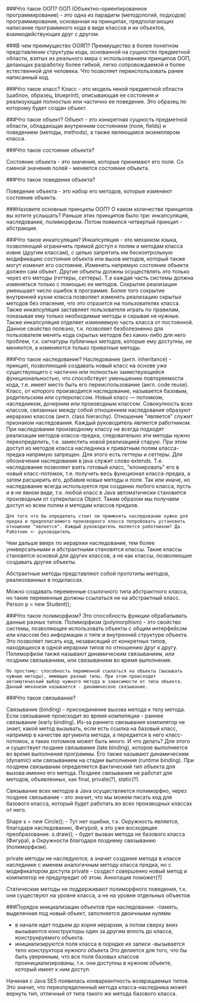 ###Что такое ООП?
ООП (Объектно-ориентированное программирование) - это одна из парадигм (методологий, подходов) программирования, основанная на принципах, предполагающих написание программного кода в виде классов и их объектов, взаимодействующих друг с другом.

###В чем преимущество ООЯП?
Преимущество в более понятном представлении структуры кода, основанной на сущностях предметной области, взятых из реального мира с использованием принципов ООП, делающих разработку более гибкой, легко сопровождаемой и более естественной для человека. Что позволяет переиспользовать ранее написанный код.

###Что такое класс?
Класс - это модель некой предметной области (шаблон, образец, blueprint), описывающая ее состояния и реализующая полностью или частично ее поведение. Это образец по которому будет создан объект.

###Что такое объект?
Объект - это конкретная сущность предметной области, обладающая внутренним состоянием (поля, fields) и поведением (методы, methods), а также являющаяся экземпляром класса.

###Что такое состояние объекта?

Состояние объекта - это значения, которые принимают его поля. Со сменой значения полей - меняется состояние объекта.

###Что такое поведение объекта?

Поведение объекта - это набор его методов, которые изменяют состояние объекта.


###Назовите основные принципы ООП?
О каком количестве принципов вы хотите услышать?
Раньше этих принципов было три: инкапсуляция, наследование, полиморфизм. Потом появился четвертый принцип - абстракция.

###Что такое инкапсуляция?
   Инкапсуляция - это механизм языка, позволяющий ограничить прямой доступ к полям и методам класса извне (другим классам), с целью запретить им бесконтрольную модификацию состояния объекта или вызов методов, который также могут изменит его состояние. Изменять напрямую состояние объекта должен сам объект. Другие объекты должны осуществлять это только через его методы (геттеры, сеттеры). Т.е каждая часть системы должна изменяться только с помощью ее методов. 
    Сокрытие реализации уменьшает число ошибок в программе. Более того сокрытие внутренней кухни класса позволяет изменять реализацию скрытых методов без опасения, что это отразится на пользователях класса.
    Также инкапсуляция заставляет пользователя играть по правилам, показывая ему только необходимые методы и скрывая не нужные.
    Также инкапсуляция отделяет изменяемую часть класса от постоянной. Данное свойство полезно, т.к. позволяет безболезненно для пользователя менять кода скрытых методов без каких-либо для него проблем, т.к. сигнатуры публичных методов, которые ему доступны, не меняются, а изменяются только приватные методы.

###Что такое наследование?
    Наследование (англ. inheritance) - принцип, позволяющий создавать новый класс на основе уже существующего с частично или полностью заимствующейся функциональностью, что способствует уменьшению повторяемости кода, т.е. имеет место быть его переиспользование (англ. code reuse). Класс, от которого производится наследование, называется базовым, родительским или суперклассом. Новый класс — потомком, наследником, дочерним или производным классом.
    Совокупность всех классов, связанных между собой отношением наследования  образуют иерархию классов (англ. class hierarchy).
    Отношение "является" служит признаком наследования. Каждый руководитель является работником.
    При наследовании производному классу не всегда подходят реализации методов класса-предка, следовательно эти методы нужно переопределить, т.е. заместить новой реализацией старую.
    При этом доступ из методов класса наследника к приватным полям класса-предка напрямую запрещен. Для этого есть геттеры и сеттеры.
    Для обозначения наследования в java служит слово extends.
    Т.е. наследование позволяет взять готовый класс, "клонировать" его в новый класс-потомок, т.е. получить весь функционал класса-предка, а затем расширить его, добавив новые методы и поля.
    Так или иначе, но наследование всегда используется при создании любого класса, пусть и в не явном виде, т.к. любой класс в Java автоматически становится производным от суперкласса Object. Таким образом мы получаем доступ ко всем полям и методам классов предков.

    Для того что бы определить стоит ли применять наследование нужно для предка и предполагаемого производного класса попробовать установить отношение "является". Каждый руководитель является работником? Да. Работник <- руководитель

Чем дальше вверх по иерархии наследования, тем более универсальными и абстрактными становятся классы. Такие классы становятся основой для других классов, а не как классы, позволяющие создавать другие объекты.

Абстрактные методы представляют собой прототипы методов, реализованных в подклассах.

Можно создавать переменные ссылочного типа абстрактного класса, но такие переменные должны ссылаться не на абстрактный класс. Person p = new Student();

###Что такое полиморфизм?
    Это способность функции обрабатывать данные разных типов.
    Полиморфизм (polymorphism) - это свойство системы, позволяющее использовать объекты с общим интерфейсом или классом без информации о типе и внутренней структуре объекта. Это позволяет писать код, независящий от конкретных типов, находящихся в одной иерархии типов по отношению друг к другу. Полиморфизм также называют динамическим связыванием, или поздним связыванием, или связыванием во время выполнения.

    По простому: способность переменной ссылаться на объекты (вызывать нужные методы), имеющие разные типы. При этом происходит автоматический выбор нужного метода в зависимости от типа объекта. Данный механизм называется - динамическое связывание.

###Что такое связывание?

Связывание (binding) - присоединение вызова метода к телу метода. Если связывание происходит во время компиляции - раннее связывание (early binding). Из-за раннего связывания компилятор не знает, какой метод вызывать, если есть ссылка на базовый класс, например в качестве аргумента метода, а передается в него класс-потомок, а таких потомков может быть много. И что делать? Для этого и существует позднее связывание (late binding), которое выполняется во время выполнения программы. Его также называют динамическим (dynamic) или связыванием на стадии выполнения (runtime binding). При позднем связывании определяется фактический тип объекта для вызова именно его метода. Позднее связывание не работат для методов, объявленных, как final, private(?), static(?).

Связывание всех методов в Java осуществляется полиморфно, через позднее связывание - это значит, что мы можем писать код для базового класса, который будет работать во всех производных классах от него.

Shape s = new Circle(); - Тут нет ошибки, т.к. Окружность является, благодаря наследованию, Фигурой, а это уже восходящее преобразование.
s.draw(); - будет вызван метода не базового класса (Фигура), а Окружности благодаря позднему связыванию (полиморфизм).

private методы не наследуются, а значит создание метода в классе наследнике с именем аналогичным методу класса предка, но с модификатором доступа private - создаст совершенно новый метод и компилятор не предупредит об этом. Аннотация поможет(?)

Статические методы не поддерживают полиморфного поведения, т.к. они существуют на уровне класса, а не на уровне отдельных объектов

###Порядок инициализации объектов при наследовании:
-память, выделенная под новый объект, заполняется двоичными нулями
- в начале идет подъем до корня иерархии, а потом сверху вниз вызываются конструкторы один за другим вплоть до класса, конструируемого объекта.
- инициализируются поля класса в порядке их записи
-вызывается тело конструктора нужного объекта
Это делается для того, что бы быть уверенным, что все поля базовых классов проинициализированы, т.к. они доступны в нужном объекте, который имеет к ним доступ.

Начиная с Java SE5 появилась конвариантность возвращаемых типов. Это значит, что переопределенный метода класса-наследника может вернуть тип, отличный от типа такого же метода базового класса.

